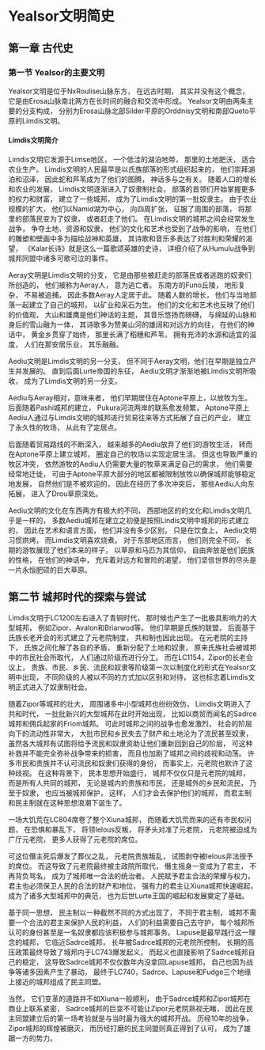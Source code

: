 # Yealsor文明简史
## 第一章 古代史
### 第一节 Yealsor的主要文明
Yealsor文明是位于NxRoulise山脉东方，
在远古时期，
其实并没有这个概念，
它是由Erosa山脉南北两方在长时间的融合和交流中形成。
Yealsor文明由两条主要的分支构成，
分别为Erosa山脉北部Silder平原的Orddnisy文明和南部Queto平原的Limdis文明。

#### Limdis文明简介
Limdis文明它发源于Limse地区，
一个低洼的湖泊地带，
那里的土地肥沃，
适合农业生产。
Limdis文明的人民最早是以氏族部落的形式组织起来的，
他们崇拜湖泊和沼泽，
因此蛇和芦苇成为了他们的图腾，
神话多与之有关。
随着人口的增长和农业的发展，
Limdis文明逐渐进入了奴隶制社会，
部落的首领们开始掌握更多的权力和财富，
建立了一些城邦，
成为了Limdis文明的第一批奴隶主。
由于农业规模的扩大，
他们以Namid湖为中心，
向四周扩张，
征服了周围的部落，
将那里的部落民变为了奴隶，
或者赶走了他们。
在Limdis文明的城邦之间会经常发生战争，
争夺土地、资源和奴隶，
他们的文化和艺术也受到了战争的影响，
在他们的雕塑和壁画中多为描绘战神和英雄，
其诗歌和音乐多表达了对胜利和荣耀的渴望，
《Kalar长诗》就是这么一篇歌颂英雄的史诗，
详细介绍了从Humulu战争到城邦同盟中诸多可歌可泣的事件。

Aeray文明是Limdis文明的分支，
它是由那些被赶走的部落民或者逃跑的奴隶们所创造的，
他们被称为Aeray人，
意为逃亡者。
东南方的Funo丘陵，
地形复杂，
不易被追捕，
因此多数Aeray人定居于此。
随着人数的增长，
他们与当地部落一起建立了自己的城邦，
以矿业和采石为生。
他们的文化和艺术也反映了他们的价值观，
大山和雄鹰是他们神话的主题，
其音乐悠扬而磅礴，
与绵延的山脉和身后的雪山融为一体，
其诗歌多为赞美山河的雄阔和对远方的向往，
在他们的神话中，
黄金乡贯穿了始终，
那里长满了稻穗和芦苇，
拥有充沛的水源和适宜的温度，
人们在那安居乐业，
其乐融融。

Aediu文明是Limdis文明的另一分支，
但不同于Aeray文明，他们在早期是独立产生并发展的。
直到后面Lurte帝国的东征，
Aediu文明才渐渐地被Limdis文明所吸收，
成为了Limdis文明的另一分支。

Aediu与Aeray相对，意味来者，
他们早期居住在Aptone平原上，以放牧为生。
后面随着Pashi城邦的建立，
Pukura河流两岸的联系愈发频繁，
Aptone平原上Aediu人通过与Limdis文明的城邦进行贸易往来等方式拓展了自己的产业，
建立了永久性的牧场，
从此有了定居点。

后面随着贸易路线的不断深入，
越来越多的Aediu放弃了他们的游牧生活，
转而在Aptone平原上建立城邦，
圈定自己的牧场以实现定居生活。
但这也导致严重的牧区冲突，
依然游牧的Aediu人仍需要大量的牧草来满足自己的需求，
他们需要经常地迁徙，
可由于Aptone平原大部分的地区都被限制放牧以确保城邦能够稳定地发展，
自然他们是不被欢迎的，
因此在经历了多次冲突后，
那些Aediu人向东拓展，
进入了Drou草原深处。

Aediu文明的文化在东西两方有极大的不同，
西部地区的的文化和Limdis文明几乎是一样的，
多数Aediu城邦在建立之初便是按照Lindis文明中城邦的形式建立的，
因此在艺术和语言方面，
他们并没有多少区别，
只是在饮食上，
Aediu文明习惯烘烤，
而Limdis文明喜欢烧煮。
对于东部地区而言，
他们则完全不同，
长期的游牧展现了他们本来的样子，
以草原和马匹为其信仰，
自由奔放是他们民族的性格，
在他们的神话中，
充斥着对远方和冒险的渴望，
他们坚信世界的尽头是一片永恒肥硕的巨大草原。

## 第二节 城邦时代的探索与尝试
Limdis文明于LC1200左右进入了青铜时代，
那时候也产生了一批极具影响力的大型城邦，
例如Zipor、Avalon和Briarwod等。
他们早期是氏族的联盟，
后面基于氏族长老开会的形式建立了元老院制度，
共和制也因此出现。
在元老院的主持下，
氏族之间化解了各自的矛盾，
重新分配了土地和奴隶，
原来氏族社会被城邦中的市民社会所取代，
人们通过阶级而进行分工。
而在LC1154，Zipor的长老会议上，
贵族、市民、乡民、流民和奴隶等阶级第一次以制度化的形式在Yealsor文明中出现，
不同阶级的人被以不同的方式加以区别和对待，
这也标志着Limdis文明正式进入了奴隶制社会。

随着Zipor等城邦的壮大，
周围诸多中小型城邦也纷纷效仿，
Limdis文明进入了共和时代，
一批批新兴的大型城邦在此时开始出现，
比如以商贸而闻名的Sadrce城邦和佣兵起家的Friom城邦。
可此时城邦之间的战争也愈发激烈，
社会的阶层向下的流动性非常大，
大批市民和乡民失去了财产和土地沦为了流民甚至奴隶，
虽然各大城邦有试图将给予流民和奴隶资助让他们重新回到自己的阶层，
可这种补救并不能完全弥补战争带来的损害，
而且也加剧了城邦之间的歧视和动荡。
许多市民和贵族并不认可流民和奴隶们获得的身份，
而事实上，元老院也默许了这种歧视。
在这种背景下，
民本思想开始盛行，
城邦不仅仅只是元老院的城邦，
而是所有人共同的城邦，
无论是城内的贵族和市民，
还是城外的乡民和流民，
乃至于奴隶，
也应当被城邦保护，
这样，
人们才会去保护他们的城邦，
而君主制和民主制就在这种思想浪潮下诞生了。

一场大饥荒在LC804席卷了整个Xiuna城邦，
而随着大饥荒而来的还有市民权问题，
在恐惧和暴乱下，
将领Ielous反叛，
将矛头对准了元老院，
元老院被迫成为广厅元老院，
更多人获得了元老院的席位。

可这位僭主死后爆发了葬仪之乱，
元老院贵族叛乱，
试图剥夺被Ielous非法授予的席位。
而这导致了元老院最终被主政院所取代，
僭主摇身一变成为了君主，
不再背负骂名，
成为了城邦唯一合法的统治者。
人民赋予君主合法的荣耀与权力，
君主也必须保卫人民的合法的财产和地位，
强有力的君主让Xiuna城邦快速崛起，
成为了诸多大型城邦中的典范，
也为后世Lurte王国的崛起和发展奠定了基础。

基于同一思想，
民主制以一种截然不同的方式出现了，
不同于君主制，
城邦不需要一个合法的君主来保护人民的利益，
人们的利益需要自己去守护，
每个城邦所认可的身份甚至是一名奴隶都应该积极参与城邦事务。
Lapuse是最早践行这一理念的城邦，
它临近Sadrce城邦，
长年被Sadrce城邦的元老院所控制，
长期的高压政策最终导致了城邦内于LC743爆发起义，
而起义也直接影响了Sadrce城邦自己的稳定，
这导致Sadrce城邦不仅仅数年内没拿回Lapuse城邦，
自己也因为战争等诸多因素产生了暴动，
最终于LC740，Sadrce、Lapuse和Fudge三个地缘上接近的城邦组成了民主同盟。

当然，
它们变革的道路并不如Xiuna一般顺利，
由于Sadrce城邦和Zipor城邦在商业上联系紧密，
Sadrce城邦的巨变不可能让Zipor元老院熟视无睹，
因此在民主同盟建立后的第一场考验就是与当时最为强大的城邦开战。
历经10年的战争，
Zipor城邦的辉煌被磨灭，
而历经打磨的民主同盟则真正得到了认可，
成为了雄踞一方的势力。